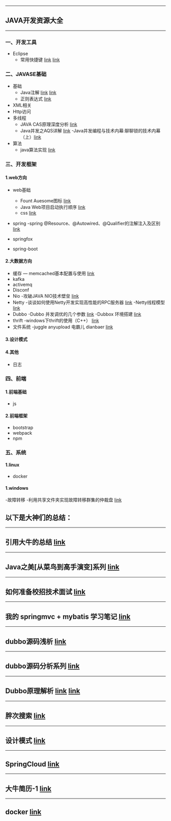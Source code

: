 
---
## JAVA开发资源大全

---
### 一、开发工具

- Eclipse
    - 常用快捷键 [link](http://note.youdao.com/noteshare?id=5101938f8d23b0e72c3ba72d85b190fb&sub=60254222F4FC49C2AEEAFFFDA4B216D3)
                        [link](https://blog.csdn.net/u010446936/article/details/80929465)

### 二、JAVASE基础

- 基础
   - Java注解 [link](http://note.youdao.com/noteshare?id=dd7de8b194b079f052e52fe15f0bbb48&sub=BF4BA93BBE0449D9B30B9DBA05BEE7AF)
                  [link](https://blog.csdn.net/briblue/article/details/73824058)
   - 正则表达式 [link](http://note.youdao.com/noteshare?id=5677ade6df16ea4d084356ed519870f2&sub=E3102B46633947638AE247779B8F0AD6)
- XML相关
- Http访问
- 多线程
  - JAVA CAS原理深度分析 [link](https://blog.csdn.net/hsuxu/article/details/9467651)
  - Java并发之AQS详解 [link](https://www.cnblogs.com/waterystone/p/4920797.html)
  -Java并发编程与技术内幕:聊聊锁的技术内幕（上）[link](https://blog.csdn.net/evankaka/article/details/51866242)
- 算法
  - java算法实现  [link](https://blog.csdn.net/autfish)


### 三、开发框架

#### 1.web方向
- web基础
  - Fount Auesome图标  [link](https://www.thinkcmf.com/font/search/index.html)
  - Java Web项目启动执行顺序 [link](https://blog.csdn.net/qq_20805103/article/details/77851996)
  - css  [link](http://www.css88.com/book/css/)

- spring
 -spring @Resource、@Autowired、@Qualifier的注解注入及区别 [link](https://blog.csdn.net/baple/article/details/17891755)
- springfox
- spring-boot


#### 2.大数据方向
- 缓存
  — memcached基本配置与使用 [link](https://blog.csdn.net/sup_heaven/article/details/32337711)
- kafka
- activemq
- Disconf
- Nio
  -攻破JAVA NIO技术壁垒  [link](http://www.importnew.com/19816.html)
- Netty
 -谈谈如何使用Netty开发实现高性能的RPC服务器  [link](http://www.cnblogs.com/jietang/p/5615681.html)
 -Netty线程模型 [link](http://www.360doc.com/content/14/0718/13/13247663_395254554.shtml)
- Dubbo
  -Dubbo 并发调优的几个参数 [link](https://blog.csdn.net/jdream314/article/details/44590937)
  -Dubbox 环境搭建 [link](https://blog.csdn.net/linuu/article/details/53758854)
- thrift
  -windows下thrift的使用（C++） [link](https://www.cnblogs.com/pinking/p/7739675.html)
- 文件系统
  -juggle anyupload 电霸儿 dianbaer [link](https://github.com/dianbaer)

#### 3.设计模式

#### 4.其他
- 日志


         
### 四、前端

#### 1.前端基础
- js

#### 2.前端框架

- bootstrap
- webpack
- npm

### 五、系统

#### 1.linux
- docker

#### 1.windows
-故障转移
 -利用共享文件夹实现故障转移群集的仲裁盘 [link](https://blog.csdn.net/microsoft_wu/article/details/46521047)


## 以下是大神们的总结：
---

## 引用大牛的总结 [link](https://github.com/aalansehaiyang/technology-talk)

---

## Java之美[从菜鸟到高手演变]系列 [link](https://blog.csdn.net/zhangerqing/article/details/8245560)

---

## 如何准备校招技术面试 [link](https://blog.csdn.net/h3243212/article/details/78132994)

---

## 我的 springmvc + mybatis 学习笔记 [link](https://github.com/brianway/springmvc-mybatis-learning)

---

## dubbo源码浅析 [link](https://blog.csdn.net/pentiumchen)

---

## dubbo源码分析系列 [link](https://my.oschina.net/pingpangkuangmo/blog/508963)

---

## Dubbo原理解析 [link](https://blog.csdn.net/quhongwei_zhanqiu/article/details/41577159) [link](https://blog.csdn.net/column/details/learningdubbo.html?&page=1)

---

## 胖次搜索 [link](https://www.panc.cc/)

---

## 设计模式 [link](https://blog.csdn.net/zhangerqing/article/details/8194653)

---

## SpringCloud [link](https://blog.csdn.net/forezp/article/details/70148833/)

---
## 大牛简历-1 [link](http://brianway.github.io/about/)

---
## docker [link](https://note.youdao.com/share/?id=99605ab560a33cf0d7ac86bf6d3d58ce&type=notebook#/CA2C78045B254AF79807128B3A79530D)